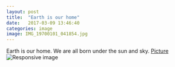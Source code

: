 ```yaml
---
layout: post
title:  "Earth is our home"
date:   2017-03-09 13:46:40
categories: image
image: IMG_19700101_041854.jpg
---
```


Earth is our home. We are all born under the sun and sky. 
[Picture](https://terraphilosofica.github.io/IMG_19700101_041854.jpg)
<img src="https://terraphilosofica.github.io/IMG_19700101_041854.jpg" class="img-responsive" alt="Responsive image">



